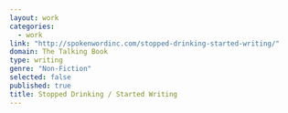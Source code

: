 ```yaml
---
layout: work
categories: 
  - work
link: "http://spokenwordinc.com/stopped-drinking-started-writing/"
domain: The Talking Book
type: writing
genre: "Non-Fiction"
selected: false
published: true
title: Stopped Drinking / Started Writing
---
```


